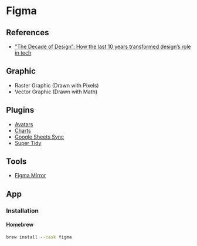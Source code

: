 # Figma

<!--
https://www.youtube.com/watch?v=GXhNLTZk85I
https://www.youtube.com/watch?v=p2sZKAPOQXs

https://linkedin.com/learning/figma-for-ux-design-2/sign-up-and-take-a-tour
https://linkedin.com/learning/figma-handing-off-to-developers/figma-developer-handoff
https://linkedin.com/learning/figma-working-with-clients/figma-working-with-clients
-->

## References

- ["The Decade of Design”: How the last 10 years transformed design’s role in tech](https://www.figma.com/blog/the-rise-of-ux-ui-design-a-decade-in-reflection/)

## Graphic

- Raster Graphic (Drawn with Pixels)
- Vector Graphic (Drawn with Math)

## Plugins

- [Avatars](https://www.figma.com/community/plugin/739659977030056719/Avatars)
- [Charts](https://www.figma.com/community/plugin/731451122947612104/Charts)
- [Google Sheets Sync](https://www.figma.com/community/plugin/735770583268406934/Google-Sheets-Sync)
- [Super Tidy](https://www.figma.com/community/plugin/731260060173130163/Super-Tidy)

## Tools

- [Figma Mirror](https://www.figma.com/mirror)

## App

### Installation

#### Homebrew

```sh
brew install --cask figma
```
